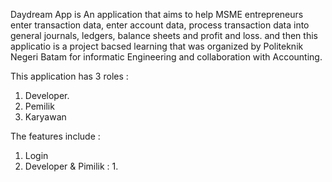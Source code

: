 Daydream App is An application that aims to help MSME entrepreneurs enter transaction data, enter account data, process transaction data into general journals, ledgers, balance sheets and profit and loss.
and then this applicatio is a project bacsed learning that was organized by Politeknik Negeri Batam for informatic Engineering and collaboration with Accounting.

This application has 3 roles :
1. Developer.
2. Pemilik
3. Karyawan

The features include : 
1. Login
2. Developer & Pimilik :
   1. 
